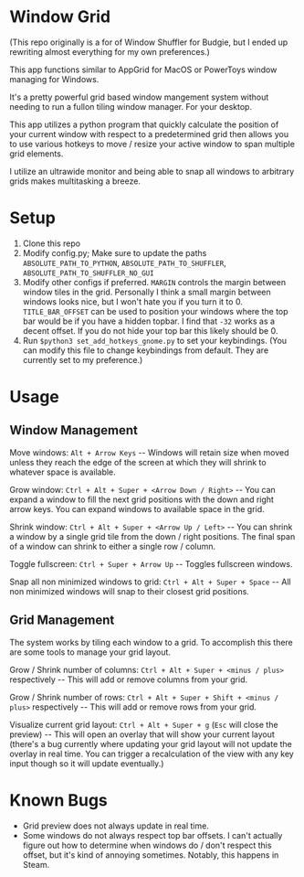 # Window Grid

(This repo originally is a for of Window Shuffler for Budgie, but I ended up rewriting almost everything for my own preferences.)

This app functions similar to AppGrid for MacOS or PowerToys window managing for Windows.

It's a pretty powerful grid based window mangement system without needing to run a fullon tiling window manager. For your desktop.

This app utilizes a python program that quickly calculate the position of your current window with respect to a predetermined grid then allows you to use various hotkeys to move / resize your active window to span multiple grid elements.

I utilize an ultrawide monitor and being able to snap all windows to arbitrary grids makes multitasking a breeze.

# Setup

1) Clone this repo
2) Modify config.py; Make sure to update the paths `ABSOLUTE_PATH_TO_PYTHON`, `ABSOLUTE_PATH_TO_SHUFFLER`, `ABSOLUTE_PATH_TO_SHUFFLER_NO_GUI`
3) Modify other configs if preferred. `MARGIN` controls the margin between window tiles in the grid. Personally I think a small margin between windows looks nice, but I won't hate you if you turn it to 0. `TITLE_BAR_OFFSET` can be used to position your windows where the top bar would be if you have a hidden topbar. I find that `-32` works as a decent offset. If you do not hide your top bar this likely should be 0.
4) Run `$python3 set_add_hotkeys_gnome.py` to set your keybindings. (You can modify this file to change keybindings from default. They are currently set to my preference.)


# Usage

## Window Management

Move windows: `Alt + Arrow Keys` -- Windows will retain size when moved unless they reach the edge of the screen at which they will shrink to whatever space is available.

Grow window: `Ctrl + Alt + Super + <Arrow Down / Right>` -- You can expand a window to fill the next grid positions with the down and right arrow keys. You can expand windows to available space in the grid.

Shrink window: `Ctrl + Alt + Super + <Arrow Up / Left>` -- You can shrink a window by a single grid tile from the down / right positions. The final span of a window can shrink to either a single row / column.

Toggle fullscreen: `Ctrl + Super + Arrow Up` -- Toggles fullscreen windows.

Snap all non minimized windows to grid: `Ctrl + Alt + Super + Space` -- All non minimized windows will snap to their closest grid positions.


## Grid Management

The system works by tiling each window to a grid. To accomplish this there are some tools to manage your grid layout.

Grow / Shrink number of columns: `Ctrl + Alt + Super + <minus / plus>` respectively -- This will add or remove columns from your grid.

Grow / Shrink number of rows: `Ctrl + Alt + Super + Shift + <minus / plus>` respectively -- This will add or remove rows from your grid.

Visualize current grid layout: `Ctrl + Alt + Super + g` (`Esc` will close the preview) -- This will open an overlay that will show your current layout (there's a bug currently where updating your grid layout will not update the overlay in real time. You can trigger a recalculation of the view with any key input though so it will update eventually.)


# Known Bugs
- Grid preview does not always update in real time.
- Some windows do not always respect top bar offsets. I can't actually figure out how to determine when windows do / don't respect this offset, but it's kind of annoying sometimes. Notably, this happens in Steam.
